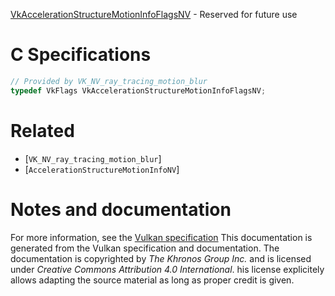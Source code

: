 [VkAccelerationStructureMotionInfoFlagsNV](https://www.khronos.org/registry/vulkan/specs/1.3-extensions/man/html/VkAccelerationStructureMotionInfoFlagsNV.html) - Reserved for future use

# C Specifications
```c
// Provided by VK_NV_ray_tracing_motion_blur
typedef VkFlags VkAccelerationStructureMotionInfoFlagsNV;
```

# Related
- [`VK_NV_ray_tracing_motion_blur`]
- [`AccelerationStructureMotionInfoNV`]

# Notes and documentation
For more information, see the [Vulkan specification](https://www.khronos.org/registry/vulkan/specs/1.3-extensions/html/vkspec.html)
This documentation is generated from the Vulkan specification and documentation.
The documentation is copyrighted by *The Khronos Group Inc.* and is licensed under *Creative Commons Attribution 4.0 International*.
his license explicitely allows adapting the source material as long as proper credit is given.
        
